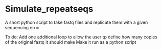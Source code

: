 # Simulate_repeatseqs
A short python script to take fastq files and replicate them with a given sequencing error


To do: Add one additional loop to allow the user tp define how many copies of the original fastq it should make
       Make it run as a python script

